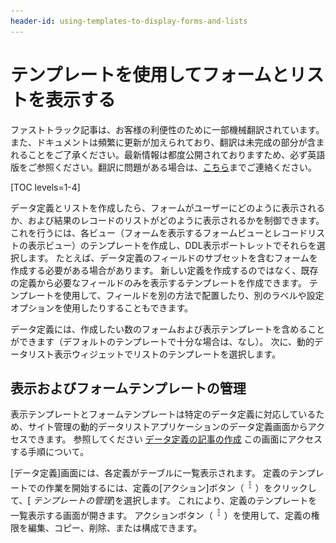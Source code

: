 ```yaml
---
header-id: using-templates-to-display-forms-and-lists
---
```


# テンプレートを使用してフォームとリストを表示する

<p class="alert alert-info"><span class="wysiwyg-color-blue120">ファストトラック記事は、お客様の利便性のために一部機械翻訳されています。また、ドキュメントは頻繁に更新が加えられており、翻訳は未完成の部分が含まれることをご了承ください。最新情報は都度公開されておりますため、必ず英語版をご参照ください。翻訳に問題がある場合は、<a href="mailto:support-content-jp@liferay.com">こちら</a>までご連絡ください。</span></p>

[TOC levels=1-4]

データ定義とリストを作成したら、フォームがユーザーにどのように表示されるか、および結果のレコードのリストがどのように表示されるかを制御できます。 これを行うには、各ビュー（フォームを表示するフォームビューとレコードリストの表示ビュー）のテンプレートを作成し、DDL表示ポートレットでそれらを選択します。 たとえば、データ定義のフィールドのサブセットを含むフォームを作成する必要がある場合があります。 新しい定義を作成するのではなく、既存の定義から必要なフィールドのみを表示するテンプレートを作成できます。 テンプレートを使用して、フィールドを別の方法で配置したり、別のラベルや設定オプションを使用したりすることもできます。

データ定義には、作成したい数のフォームおよび表示テンプレートを含めることができます（デフォルトのテンプレートで十分な場合は、なし）。 次に、動的データリスト表示ウィジェットでリストのテンプレートを選択します。

## 表示およびフォームテンプレートの管理

表示テンプレートとフォームテンプレートは特定のデータ定義に対応しているため、サイト管理の動的データリストアプリケーションのデータ定義画面からアクセスできます。 参照してください [データ定義の記事の作成](/docs/7-1/user/-/knowledge_base/u/creating-data-definitions) この画面にアクセスする手順について。

[データ定義]画面には、各定義がテーブルに一覧表示されます。 定義のテンプレートでの作業を開始するには、定義の[アクション]ボタン（![Actions](../../../images/icon-actions.png)）をクリックして、[ *テンプレートの管理*]を選択します。 これにより、定義のテンプレートを一覧表示する画面が開きます。 アクションボタン（![Actions](../../../images/icon-actions.png)）を使用して、定義の権限を編集、コピー、削除、または構成できます。
